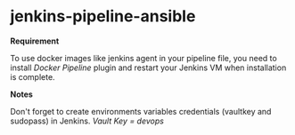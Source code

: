 # jenkins-pipeline-ansible

**Requirement**

To use docker images like jenkins agent in your pipeline file, you need to install *Docker Pipeline* plugin and restart your Jenkins VM when installation is complete.

**Notes**

Don't forget to create environments variables credentials (vaultkey and sudopass) in Jenkins.
*Vault Key = devops*
